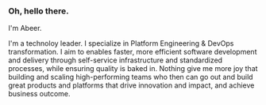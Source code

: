 ### Oh, hello there.
I'm Abeer. 

I'm a technoloy leader. I specialize in Platform Engineering & DevOps transformation. I aim to enables faster, more efficient software development and delivery through self-service infrastructure and standardized processes, while ensuring quality is baked in. Nothing give me more joy that building and scaling high-performing teams who then can go out and build great products and platforms that drive innovation and impact, and achieve business outcome. 
